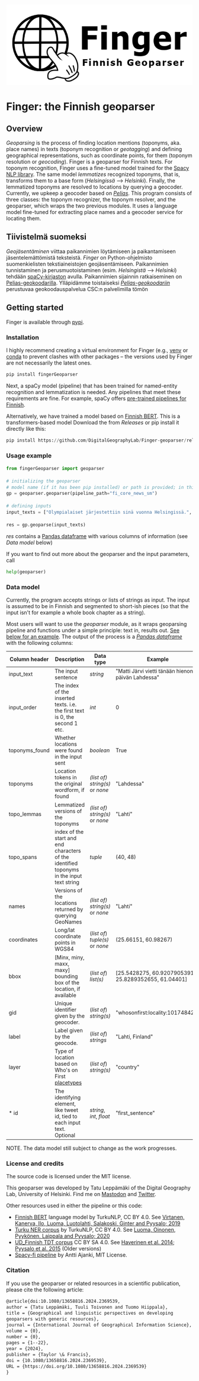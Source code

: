 ![Finger Geoparser logo](https://github.com/DigitalGeographyLab/Finger-geoparser/blob/master/FINGER_logo_transparent.png?raw=true "Finger logo")

# Finger: the Finnish geoparser
## Overview
_Geoparsing_ is the process of finding location mentions (toponyms, aka. place names) in texts (toponym recognition or _geotagging_) and defining geographical representations, such as coordinate points, for them (toponym resolution or _geocoding_). Finger is a geoparser for Finnish texts. For toponym recognition, Finger uses a fine-tuned model trained for the [Spacy NLP library](https://spacy.io/). The same model _lemmatizes_ recognized toponyms, that is, transforms them to a base form (_Helsingissä_ –> _Helsinki_). Finally, the lemmatized toponyms are resolved to locations by querying a geocoder. Currently, we upkeep a geocoder based on [_Pelias_](https://www.pelias.io/). This program consists of three classes: the toponym recognizer, the toponym resolver, and the geoparser, which wraps the two previous modules. It uses a language model fine-tuned for extracting place names and a geocoder service for locating them.

## Tiivistelmä suomeksi
_Geojäsentäminen_ viittaa paikannimien löytämiseen ja paikantamiseen jäsentelemättömistä teksteistä. _Finger_ on Python-ohjelmisto suomenkielisten tekstiaineistojen geojäsentämiseen. Paikannimien tunnistaminen ja perusmuotoistaminen (esim. _Helsingistä_ –> _Helsinki_) tehdään [spaCy-kirjaston]((https://spacy.io/)) avulla. Paikannimien sijainnin ratkaiseminen on [Pelias-geokoodarilla](https://www.pelias.io/). Ylläpidämme toistaiseksi _[Pelias-geokoodariin](https://www.pelias.io/)_ perustuvaa geokoodauspalvelua CSC:n palvelimilla tömön

## Getting started
Finger is available through [pypi](https://pypi.org/project/fingerGeoparser/).

### Installation
I highly recommend creating a virtual environment for Finger (e.g., [venv](https://docs.python.org/3/tutorial/venv.html) or [conda](https://docs.conda.io/projects/conda/en/latest/index.html) to prevent clashes with other packages – the versions used by Finger are not necessarily the latest ones.

 ```python
pip install fingerGeoparser
 ```
Next, a spaCy model (pipeline) that has been trained for named-entity recognition and lemmatization is needed. Any pipelines that meet these requirements are fine. For example, spaCy offers [pre-trained pipelines for Finnish](https://spacy.io/models/fi/).

Alternatively, we have trained a model based on [Finnish BERT](https://huggingface.co/TurkuNLP/bert-base-finnish-cased-v1). This is a transformers-based model Download the from _Releases_ or pip install it directly like this:

  ```python
 pip install https://github.com/DigitalGeographyLab/Finger-geoparser/releases/download/0.2.0/fi_fingerFinbertPipeline-0.1.0-py3-none-any.whl
 ```

### Usage example
 ```python
from fingerGeoparser import geoparser

# initializing the geoparser
# model name (if it has been pip installed) or path is provided; in this example, we use spaCy's small pretrained model
gp = geoparser.geoparser(pipeline_path="fi_core_news_sm")

# defining inputs
input_texts = ["Olympialaiset järjestettiin sinä vuonna Helsingissä.", "Paris Hilton on maailmanmatkalla"]

res = gp.geoparse(input_texts)

 ```
_res_ contains a [Pandas dataframe](https://pandas.pydata.org/pandas-docs/stable/reference/api/pandas.DataFrame.html) with various columns of information (see _Data model_ below)


If you want to find out more about the geoparser and the input parameters, call
```python
help(geoparser)
```

### Data model
Currently, the program accepts strings or lists of strings as input. The input is assumed to be in Finnish and segmented to short-ish pieces (so that the input isn't for example a whole book chapter as a string). 

Most users will want to use the _geoparser_ module, as it wraps geoparsing pipeline and functions under a simple principle: text in, results out. [See below for an example](#usage-example). The output of the process is a [_Pandas dataframe_](https://pandas.pydata.org/pandas-docs/stable/reference/api/pandas.DataFrame.html) with the following columns:

| Column header | Description | Data type | Example |
| --- | --- | --- | --- |
| input_text | The input sentence | *string* | "Matti Järvi vietti tänään hienon päivän Lahdessa" |
| input_order | The index of the inserted texts. i.e. the first text is 0, the second 1 etc. | *int* | 0 |
| toponyms_found | Whether locations were found in the input sent | *boolean* | True |
| toponyms | Location tokens in the original wordform, if found | *(list of) string(s)* or *none* | "Lahdessa" |
| topo_lemmas | Lemmatized versions of the toponyms | *(list of) string(s)* or *none* | "Lahti" |
| topo_spans | index of the start and end characters of the identified toponyms in the input text string | *tuple* | (40, 48) |
| names | Versions of the locations returned by querying GeoNames | *(list of) string(s)* or *none* | "Lahti" |
| coordinates | Long/lat coordinate points in WGS84 | (*list of*) *tuple(s)* or *none* | (25.66151, 60.98267) |
| bbox | \[Minx, miny, maxx, maxy] bounding box of the location, if available | (*list of*) *list(s)* | \[25.5428275, 60.9207905391, 25.8289352655, 61.04401] |
| gid | Unique identifier given by the geocoder. | (*list of*) *string(s)* | 	"whosonfirst:locality:101748425" |
| label | Label given by the geocode. | (*list of*) *strings* | "Lahti, Finland" |
| layer | Type of location based on Who's on First [placetypes](https://github.com/whosonfirst/whosonfirst-placetypes) | (*list of*) *string(s)* | "country" |
| * id |The identifying element, like tweet id, tied to each input text. Optional | *string*, *int*, *float* | "first_sentence" |


NOTE. The data model still subject to change as the work progresses.

### License and credits
The source code is licensed under the MIT license.

This geoparser was developed by Tatu Leppämäki of the Digital Geography Lab, University of Helsinki. Find me on [Mastodon](https://mstdn.social/@tadusko) and [Twitter](https://twitter.com/Tadusk0).


Other resources used in either the pipeline or this code:
 - [Finnish BERT](https://turkunlp.org/finnish_nlp.html#finbert) language model by TurkuNLP, CC BY 4.0. See [Virtanen, Kanerva, Ilo, Luoma, Luotolahti, Salakoski, Ginter and Pyysalo; 2019](https://arxiv.org/pdf/1912.07076.pdf)
 - [Turku NER corpus](https://github.com/TurkuNLP/turku-ner-corpus) by TurkuNLP, CC BY 4.0. See [Luoma, Oinonen, Pyykönen, Laippala and Pyysalo; 2020](https://www.aclweb.org/anthology/2020.lrec-1.567.pdf)
 - [UD_Finnish TDT corpus](https://github.com/UniversalDependencies/UD_Finnish-TDT/tree/master) CC BY SA 4.0. See [Haverinen et al. 2014](http://dx.doi.org/10.1007/s10579-013-9244-1); [Pyysalo et al. 2015](https://aclweb.org/anthology/W/W15/W15-1821.pdf)
(Older versions)
 - [Spacy-fi pipeline](https://github.com/aajanki/spacy-fi) by Antti Ajanki, MIT License.

### Citation
If you use the geoparser or related resources in a scientific publication, please cite the following article:
```
@article{doi:10.1080/13658816.2024.2369539,
author = {Tatu Leppämäki, Tuuli Toivonen and Tuomo Hiippala},
title = {Geographical and linguistic perspectives on developing geoparsers with generic resources},
journal = {International Journal of Geographical Information Science},
volume = {0},
number = {0},
pages = {1--22},
year = {2024},
publisher = {Taylor \& Francis},
doi = {10.1080/13658816.2024.2369539},
URL = {https://doi.org/10.1080/13658816.2024.2369539}
}
```

